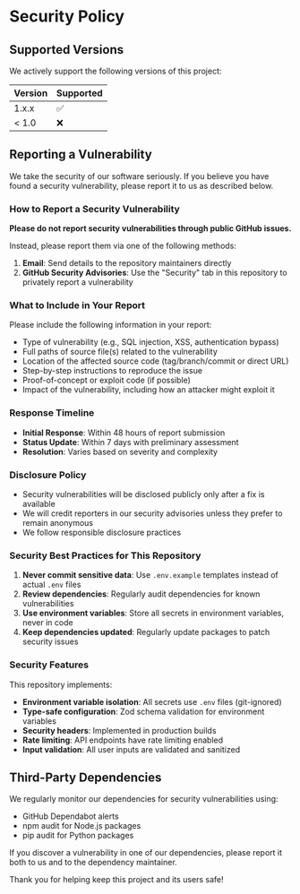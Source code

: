 # Security Policy

## Supported Versions

We actively support the following versions of this project:

| Version | Supported          |
| ------- | ------------------ |
| 1.x.x   | :white_check_mark: |
| < 1.0   | :x:                |

## Reporting a Vulnerability

We take the security of our software seriously. If you believe you have found a security vulnerability, please report it to us as described below.

### How to Report a Security Vulnerability

**Please do not report security vulnerabilities through public GitHub issues.**

Instead, please report them via one of the following methods:

1. **Email**: Send details to the repository maintainers directly
2. **GitHub Security Advisories**: Use the "Security" tab in this repository to privately report a vulnerability

### What to Include in Your Report

Please include the following information in your report:

- Type of vulnerability (e.g., SQL injection, XSS, authentication bypass)
- Full paths of source file(s) related to the vulnerability
- Location of the affected source code (tag/branch/commit or direct URL)
- Step-by-step instructions to reproduce the issue
- Proof-of-concept or exploit code (if possible)
- Impact of the vulnerability, including how an attacker might exploit it

### Response Timeline

- **Initial Response**: Within 48 hours of report submission
- **Status Update**: Within 7 days with preliminary assessment
- **Resolution**: Varies based on severity and complexity

### Disclosure Policy

- Security vulnerabilities will be disclosed publicly only after a fix is available
- We will credit reporters in our security advisories unless they prefer to remain anonymous
- We follow responsible disclosure practices

### Security Best Practices for This Repository

1. **Never commit sensitive data**: Use `.env.example` templates instead of actual `.env` files
2. **Review dependencies**: Regularly audit dependencies for known vulnerabilities
3. **Use environment variables**: Store all secrets in environment variables, never in code
4. **Keep dependencies updated**: Regularly update packages to patch security issues

### Security Features

This repository implements:

- **Environment variable isolation**: All secrets use `.env` files (git-ignored)
- **Type-safe configuration**: Zod schema validation for environment variables
- **Security headers**: Implemented in production builds
- **Rate limiting**: API endpoints have rate limiting enabled
- **Input validation**: All user inputs are validated and sanitized

## Third-Party Dependencies

We regularly monitor our dependencies for security vulnerabilities using:

- GitHub Dependabot alerts
- npm audit for Node.js packages
- pip audit for Python packages

If you discover a vulnerability in one of our dependencies, please report it both to us and to the dependency maintainer.

Thank you for helping keep this project and its users safe!

